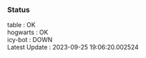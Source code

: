 ### Status


table : OK  
hogwarts : OK  
icy-bot : DOWN  
Latest Update : 2023-09-25 19:06:20.002524

